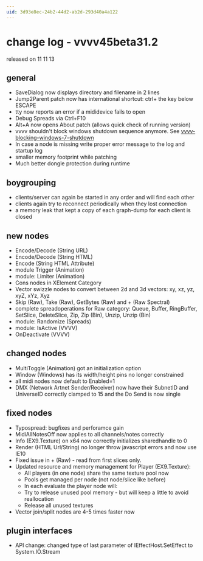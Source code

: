 ```yaml
---
uid: 3d93e8ec-24b2-44d2-ab2d-293d40a4a122
---
```


# change log - vvvv45beta31.2
released on 11 11 13  

## general
* SaveDialog now displays directory and filename in 2 lines  
* Jump2Parent patch now has international shortcut: ctrl+ the key below ESCAPE  
* tty now reports an error if a mididevice fails to open  
* Debug Spreads via Ctrl+F10  
* Alt+A now opens About patch (allows quick check of running version)  
* vvvv shouldn't block windows shutdown sequence anymore. See <a href="https://discourse.vvvv.org/t/vvvv-blocking-windows-7-shutdown" class="extURL forum" target="_blank">vvvv-blocking-windows-7-shutdown</a>  
* In case a node is missing write proper error message to the log and startup log  
* smaller memory footprint while patching  
* Much better dongle protection during runtime  

## boygrouping
* clients/server can again be started in any order and will find each other  
* clients again try to reconnect periodically when they lost connection  
* a memory leak that kept a copy of each graph-dump for each client is closed  

## new nodes
* Encode/Decode (String URL)  
* Encode/Decode (String HTML)  
* Encode (String HTML Attribute)  
* module Trigger (Animation)  
* module: Limiter (Animation)  
* Cons nodes in XElement Category  
* Vector swizzle nodes to convert between 2d and 3d vectors: xy, xz, yz, xyZ, xYz, Xyz  
* Skip (Raw), Take (Raw), GetBytes (Raw) and + (Raw Spectral)  
* complete spreadoperations for Raw category: Queue, Buffer, RingBuffer, SetSlice, DeleteSlice, Zip, Zip (Bin), Unzip, Unzip (Bin)  
* module: Randomize (Spreads)  
* module: IsActive (VVVV)  
* OnDeactivate (VVVV)  

## changed nodes
* MultiToggle (Animation) got an initialization option  
* Window (Windows) has its width/height pins no longer constrained  
* all midi nodes now default to Enabled=1  
* DMX (Network Artnet Sender/Receiver) now have their <span class="pin">SubnetID</span> and <span class="pin">UniverseID</span> correctly clamped to 15 and the <span class="pin">Do Send</span> is now single  

## fixed nodes
* Typospread: bugfixes and perforamce gain  
* MidiAllNotesOff now applies to all channels/notes correctly  
* Info (EX9.Texture) on x64 now correctly initializes sharedhandle to 0  
* Render (HTML Url/String) no longer throw javascript errors and now use IE10  
* Fixed issue in + (Raw) - read from first slices only.  
* Updated resource and memory management for Player (EX9.Texture):  
  * All players (in one node) share the same texture pool now  
  * Pools get managed per node (not node/slice like before)  
  * In each evaluate the player node will:  
  * Try to release unused pool memory - but will keep a little to avoid reallocation  
  * Release all unused textures  
* Vector join/split nodes are 4-5 times faster now  

## plugin interfaces
* API change: changed type of last parameter of IEffectHost.SetEffect to System.IO.Stream